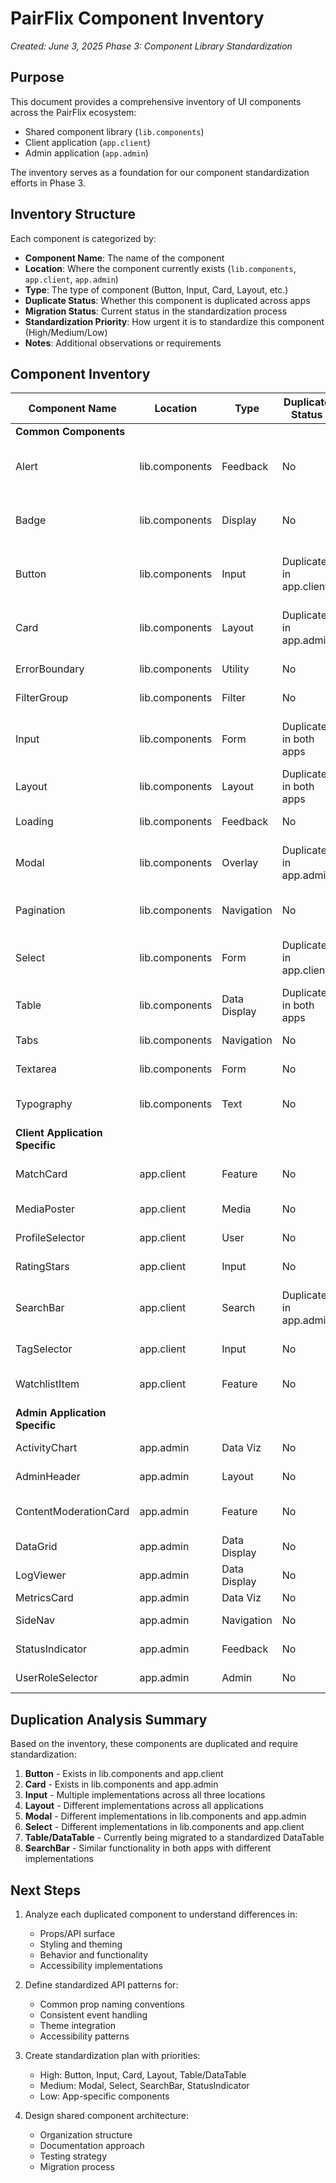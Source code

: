 # PairFlix Component Inventory

_Created: June 3, 2025_
_Phase 3: Component Library Standardization_

## Purpose

This document provides a comprehensive inventory of UI components across the PairFlix ecosystem:

- Shared component library (`lib.components`)
- Client application (`app.client`)
- Admin application (`app.admin`)

The inventory serves as a foundation for our component standardization efforts in Phase 3.

## Inventory Structure

Each component is categorized by:

- **Component Name**: The name of the component
- **Location**: Where the component currently exists (`lib.components`, `app.client`, `app.admin`)
- **Type**: The type of component (Button, Input, Card, Layout, etc.)
- **Duplicate Status**: Whether this component is duplicated across apps
- **Migration Status**: Current status in the standardization process
- **Standardization Priority**: How urgent it is to standardize this component (High/Medium/Low)
- **Notes**: Additional observations or requirements

## Component Inventory

| Component Name                  | Location       | Type         | Duplicate Status        | Migration Status | Standardization Priority | Notes                                             |
| ------------------------------- | -------------- | ------------ | ----------------------- | ---------------- | ------------------------ | ------------------------------------------------- |
| **Common Components**           |                |              |                         |                  |                          |                                                   |
| Alert                           | lib.components | Feedback     | No                      | Complete         | -                        | Shared component, already standardized            |
| Badge                           | lib.components | Display      | No                      | Complete         | -                        | Shared component, already standardized            |
| Button                          | lib.components | Input        | Duplicate in app.client | Partial          | High                     | Need to merge app.client variant with lib version |
| Card                            | lib.components | Layout       | Duplicate in app.admin  | Partial          | High                     | Need to standardize props between versions        |
| ErrorBoundary                   | lib.components | Utility      | No                      | Complete         | -                        | Error handling component                          |
| FilterGroup                     | lib.components | Filter       | No                      | Complete         | -                        | Used for content filtering                        |
| Input                           | lib.components | Form         | Duplicate in both apps  | Not Started      | High                     | Multiple implementations with different props     |
| Layout                          | lib.components | Layout       | Duplicate in both apps  | Not Started      | High                     | Need to create composable layout system           |
| Loading                         | lib.components | Feedback     | No                      | Complete         | -                        | Loading indicator                                 |
| Modal                           | lib.components | Overlay      | Duplicate in app.admin  | Partial          | Medium                   | Admin has enhanced modal with different API       |
| Pagination                      | lib.components | Navigation   | No                      | Complete         | -                        | Shared pagination component                       |
| Select                          | lib.components | Form         | Duplicate in app.client | Not Started      | High                     | Different implementations, need standardization   |
| Table                           | lib.components | Data Display | Duplicate in both apps  | In Progress      | High                     | Migration to DataTable in progress                |
| Tabs                            | lib.components | Navigation   | No                      | Complete         | -                        | Tab navigation component                          |
| Textarea                        | lib.components | Form         | No                      | Complete         | -                        | Multiline text input                              |
| Typography                      | lib.components | Text         | No                      | Complete         | -                        | Text components (h1-h6, p, etc.)                  |
| **Client Application Specific** |                |              |                         |                  |                          |                                                   |
| MatchCard                       | app.client     | Feature      | No                      | N/A              | Low                      | App-specific feature component                    |
| MediaPoster                     | app.client     | Media        | No                      | N/A              | Low                      | Specialized for media display                     |
| ProfileSelector                 | app.client     | User         | No                      | N/A              | Low                      | User profile management                           |
| RatingStars                     | app.client     | Input        | No                      | Candidate        | Medium                   | Could be reused in admin app                      |
| SearchBar                       | app.client     | Search       | Duplicate in app.admin  | Not Started      | Medium                   | Similar functionality, different implementation   |
| TagSelector                     | app.client     | Input        | No                      | N/A              | Low                      | Specialized for client app                        |
| WatchlistItem                   | app.client     | Feature      | No                      | N/A              | Low                      | App-specific feature component                    |
| **Admin Application Specific**  |                |              |                         |                  |                          |                                                   |
| ActivityChart                   | app.admin      | Data Viz     | No                      | N/A              | Low                      | Admin-specific analytics                          |
| AdminHeader                     | app.admin      | Layout       | No                      | Candidate        | Medium                   | Could be generalized                              |
| ContentModerationCard           | app.admin      | Feature      | No                      | N/A              | Low                      | Specialized for content moderation                |
| DataGrid                        | app.admin      | Data Display | No                      | Candidate        | Medium                   | Enhanced table with filtering                     |
| LogViewer                       | app.admin      | Data Display | No                      | N/A              | Low                      | Specialized log display                           |
| MetricsCard                     | app.admin      | Data Viz     | No                      | N/A              | Low                      | Analytics display                                 |
| SideNav                         | app.admin      | Navigation   | No                      | Candidate        | Medium                   | Could be part of layout system                    |
| StatusIndicator                 | app.admin      | Feedback     | No                      | Candidate        | High                     | Could be reused in client app                     |
| UserRoleSelector                | app.admin      | Admin        | No                      | N/A              | Low                      | Admin-specific feature                            |

## Duplication Analysis Summary

Based on the inventory, these components are duplicated and require standardization:

1. **Button** - Exists in lib.components and app.client
2. **Card** - Exists in lib.components and app.admin
3. **Input** - Multiple implementations across all three locations
4. **Layout** - Different implementations across all applications
5. **Modal** - Different implementations in lib.components and app.admin
6. **Select** - Different implementations in lib.components and app.client
7. **Table/DataTable** - Currently being migrated to a standardized DataTable
8. **SearchBar** - Similar functionality in both apps with different implementations

## Next Steps

1. Analyze each duplicated component to understand differences in:

   - Props/API surface
   - Styling and theming
   - Behavior and functionality
   - Accessibility implementations

2. Define standardized API patterns for:

   - Common prop naming conventions
   - Consistent event handling
   - Theme integration
   - Accessibility patterns

3. Create standardization plan with priorities:

   - High: Button, Input, Card, Layout, Table/DataTable
   - Medium: Modal, Select, SearchBar, StatusIndicator
   - Low: App-specific components

4. Design shared component architecture:
   - Organization structure
   - Documentation approach
   - Testing strategy
   - Migration process

